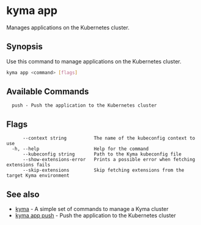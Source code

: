 # kyma app

Manages applications on the Kubernetes cluster.

## Synopsis

Use this command to manage applications on the Kubernetes cluster.

```bash
kyma app <command> [flags]
```

## Available Commands

```text
  push - Push the application to the Kubernetes cluster
```

## Flags

```text
      --context string          The name of the kubeconfig context to use
  -h, --help                    Help for the command
      --kubeconfig string       Path to the Kyma kubeconfig file
      --show-extensions-error   Prints a possible error when fetching extensions fails
      --skip-extensions         Skip fetching extensions from the target Kyma environment
```

## See also

* [kyma](kyma.md)                   - A simple set of commands to manage a Kyma cluster
* [kyma app push](kyma_app_push.md) - Push the application to the Kubernetes cluster
